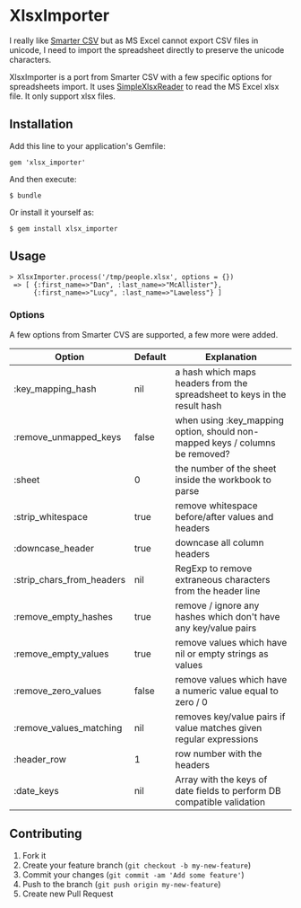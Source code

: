 # XlsxImporter

I really like [Smarter CSV](https://github.com/tilo/smarter_csv) but as MS Excel cannot export CSV files in unicode,
I need to import the spreadsheet directly to preserve the unicode characters.

XlsxImporter is a port from Smarter CSV with a few specific options for spreadsheets import. It uses [SimpleXlsxReader](https://github.com/woahdae/simple_xlsx_reader)
to read the MS Excel xlsx file. It only support xlsx files.

## Installation

Add this line to your application's Gemfile:

    gem 'xlsx_importer'

And then execute:

    $ bundle

Or install it yourself as:

    $ gem install xlsx_importer

## Usage

    > XlsxImporter.process('/tmp/people.xlsx', options = {})
     => [ {:first_name=>"Dan", :last_name=>"McAllister"},
          {:first_name=>"Lucy", :last_name=>"Laweless"} ]

### Options

A few options from Smarter CVS are supported, a few more were added.

| Option                    | Default | Explanation
|---------------------------|---------|-----------------------------------------------------------------------------
| :key_mapping_hash         | nil     | a hash which maps headers from the spreadsheet to keys in the result hash
| :remove_unmapped_keys     | false   | when using :key_mapping option, should non-mapped keys / columns be removed?
| :sheet                    | 0       | the number of the sheet inside the workbook to parse
| :strip_whitespace         | true    | remove whitespace before/after values and headers
| :downcase_header          | true    | downcase all column headers
| :strip_chars_from_headers | nil     | RegExp to remove extraneous characters from the header line
| :remove_empty_hashes      | true    | remove / ignore any hashes which don't have any key/value pairs
| :remove_empty_values      | true    | remove values which have nil or empty strings as values
| :remove_zero_values       | false   | remove values which have a numeric value equal to zero / 0
| :remove_values_matching   | nil     | removes key/value pairs if value matches given regular expressions
| :header_row               | 1       | row number with the headers
| :date_keys                | nil     | Array with the keys of date fields to perform DB compatible validation

## Contributing

1. Fork it
2. Create your feature branch (`git checkout -b my-new-feature`)
3. Commit your changes (`git commit -am 'Add some feature'`)
4. Push to the branch (`git push origin my-new-feature`)
5. Create new Pull Request
